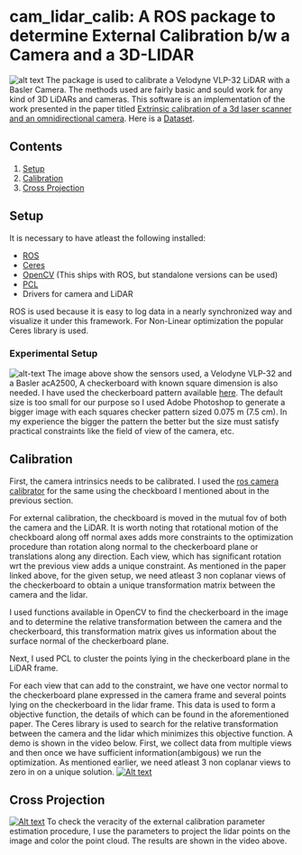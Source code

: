 # cam_lidar_calib: A ROS package to determine External Calibration b/w a Camera and a 3D-LIDAR
![alt text](images/coloredPointCloud.png "Colored Point Cloud and LiDAR pts projected on image")
The package is used to calibrate a Velodyne VLP-32 LiDAR with a Basler Camera. The methods used are fairly basic and sould work for any kind of 3D LiDARs and cameras. This software is an implementation of the work presented in the paper titled [Extrinsic calibration of a 3d laser scanner and an omnidirectional camera](http://robots.engin.umich.edu/publications/gpandey-2010a.pdf). Here is a [Dataset](https://drive.google.com/a/tamu.edu/file/d/19Ke-oOhqkPKJBACmrfba4R5-w71_wrvT/view?usp=sharing).

## Contents
1. [Setup](#setup)
3. [Calibration](#Calibration)
4. [Cross Projection](#Cross-Projection)

## Setup
It is necessary to have atleast the following installed:
* [ROS](https://www.ros.org/)
* [Ceres](http://ceres-solver.org/)
* [OpenCV](https://opencv.org/) (This ships with ROS, but standalone versions can be used)
* [PCL](http://pointclouds.org/)
* Drivers for camera and LiDAR

ROS is used because it is easy to log data in a nearly synchronized way and visualize it under this framework. For Non-Linear optimization the popular Ceres library is used. 

### Experimental Setup
![alt-text](images/setup.jpg "Experimental Setup")
The image above show the sensors used, a Velodyne VLP-32 and a Basler acA2500, A checkerboard with known square dimension is also needed. I have used the checkerboard pattern available [here](https://docs.opencv.org/2.4.13.7/_downloads/pattern.png). The default size is too small for our purpose so I used Adobe Photoshop to generate a bigger image with each squares checker pattern sized 0.075 m (7.5 cm). In my experience the bigger the pattern the better but the size must satisfy practical constraints like the field of view of the camera, etc.

## Calibration
First, the camera intrinsics needs to be calibrated. I used the [ros camera calibrator](http://wiki.ros.org/camera_calibration) for the same using the checkboard I mentioned about in the previous section. 

For external calibration, the checkboard is moved in the mutual fov of both the camera and the LiDAR. It is worth noting that rotational motion of the checkboard along off normal axes adds more constraints to the optimization procedure than rotation along normal to the checkerboard plane or translations along any direction. Each view, which has significant rotation wrt the previous view adds a unique constraint. As mentioned in the paper linked above, for the given setup, we need atleast 3 non coplanar views of the checkerboard to obtain a unique transformation matrix between the camera and the lidar.

I used functions available in OpenCV to find the checkerboard in the image and to determine the relative transformation between the camera and the checkerboard, this transformation matrix gives us information about the surface normal of the checkerboard plane. 

Next, I used PCL to cluster the points lying in the checkerboard plane in the LiDAR frame. 

For each view that can add to the constraint, we have one vector normal to the checkerboard plane expressed in the camera frame and several points lying on the checkerboard in the lidar frame. This data is used to form a objective function, the details of which can be found in the aforementioned paper. The Ceres library is used to search for the relative transformation between the camera and the lidar which minimizes this objective function. A demo is shown in the video below. First, we collect data from multiple views and then once we have sufficient information(ambigous) we run the optimization. As mentioned earlier, we need atleast 3 non coplanar views to zero in on a unique solution. [![Alt text](https://img.youtube.com/vi/nYAhRjQ0G-U/0.jpg)](https://www.youtube.com/watch?v=nYAhRjQ0G-U)

## Cross Projection
[![Alt text](https://img.youtube.com/vi/aZzL0kT2G5w/0.jpg)](https://www.youtube.com/watch?v=aZzL0kT2G5w)
To check the veracity of the external calibration parameter estimation procedure, I use the parameters to project the lidar points on the image and color the point cloud. The results are shown in the video above. 
